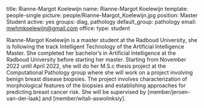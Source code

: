 title: Rianne-Margot Koelewijn
name: Rianne-Margot Koelewijn
template: people-single
picture: people/Rianne-Margot_Koelewijn.jpg
position: Master Student
active: yes
groups: diag, pathology
default_group: pathology
email: mwhmkoelewijn@gmail.com
office: 
type: student

Rianne-Margot Koelewijn is a master student at the Radboud University, she is following the track Intelligent Technology of the Artificial Intelligence Master.  She completed her bachelor’s in Artificial Intelligence at the Radboud University before starting her master. Starting from November 2022 until April 2022, she will do her M.S.c thesis project at the Computational Pathology group where she will work on a project involving benign breast disease biopsies. The project involves characterization of morphological features of the biopsies and establishing approaches for predicting breast cancer risk. She will be supervised by [member/jeroen-van-der-laak] and [member/witali-aswolinksiy]. 